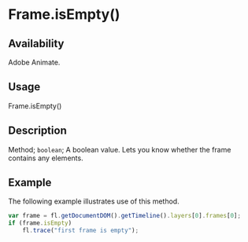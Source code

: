 # Frame.isEmpty()

## Availability

Adobe Animate.

## Usage

Frame.isEmpty()

## Description

Method; `boolean`; A boolean value. Lets you know whether the frame contains any elements.

## Example

The following example illustrates use of this method.

```javascript
var frame = fl.getDocumentDOM().getTimeline().layers[0].frames[0];
if (frame.isEmpty)
    fl.trace("first frame is empty");
```
